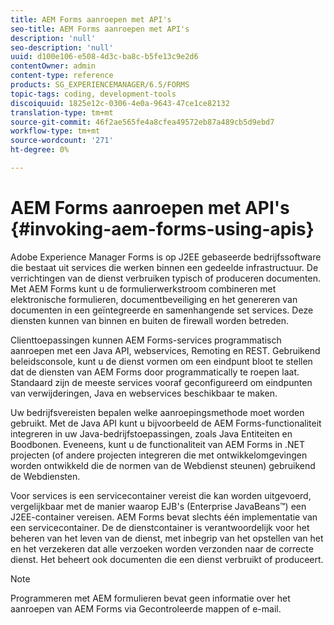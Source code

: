 ```yaml
---
title: AEM Forms aanroepen met API's
seo-title: AEM Forms aanroepen met API's
description: 'null'
seo-description: 'null'
uuid: d100e106-e508-4d3c-ba8c-b5fe13c9e2d6
contentOwner: admin
content-type: reference
products: SG_EXPERIENCEMANAGER/6.5/FORMS
topic-tags: coding, development-tools
discoiquuid: 1825e12c-0306-4e0a-9643-47ce1ce82132
translation-type: tm+mt
source-git-commit: 46f2ae565fe4a8cfea49572eb87a489cb5d9ebd7
workflow-type: tm+mt
source-wordcount: '271'
ht-degree: 0%

---
```



# AEM Forms aanroepen met API&#39;s {#invoking-aem-forms-using-apis}

Adobe Experience Manager Forms is op J2EE gebaseerde bedrijfssoftware die bestaat uit services die werken binnen een gedeelde infrastructuur. De verrichtingen van de dienst verbruiken typisch of produceren documenten. Met AEM Forms kunt u de formulierwerkstroom combineren met elektronische formulieren, documentbeveiliging en het genereren van documenten in een geïntegreerde en samenhangende set services. Deze diensten kunnen van binnen en buiten de firewall worden betreden.

Clienttoepassingen kunnen AEM Forms-services programmatisch aanroepen met een Java API, webservices, Remoting en REST. Gebruikend beleidsconsole, kunt u de dienst vormen om een eindpunt bloot te stellen dat de diensten van AEM Forms door programmatically te roepen laat. Standaard zijn de meeste services vooraf geconfigureerd om eindpunten van verwijderingen, Java en webservices beschikbaar te maken.

Uw bedrijfsvereisten bepalen welke aanroepingsmethode moet worden gebruikt. Met de Java API kunt u bijvoorbeeld de AEM Forms-functionaliteit integreren in uw Java-bedrijfstoepassingen, zoals Java Entiteiten en Boodbonen. Eveneens, kunt u de functionaliteit van AEM Forms in .NET projecten (of andere projecten integreren die met ontwikkelomgevingen worden ontwikkeld die de normen van de Webdienst steunen) gebruikend de Webdiensten.

Voor services is een servicecontainer vereist die kan worden uitgevoerd, vergelijkbaar met de manier waarop EJB&#39;s (Enterprise JavaBeans™) een J2EE-container vereisen. AEM Forms bevat slechts één implementatie van een servicecontainer. De de dienstcontainer is verantwoordelijk voor het beheren van het leven van de dienst, met inbegrip van het opstellen van het en het verzekeren dat alle verzoeken worden verzonden naar de correcte dienst. Het beheert ook documenten die een dienst verbruikt of produceert.

>[!NOTE]
>
>Programmeren met AEM formulieren bevat geen informatie over het aanroepen van AEM Forms via Gecontroleerde mappen of e-mail.

